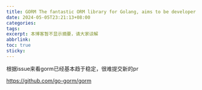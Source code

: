 ```yaml
---
title: GORM The fantastic ORM library for Golang, aims to be developer friendly
date: 2024-05-05T23:21:13+08:00
categories: 
tags: 
excerpt: 本博客暂不显示摘要，请大家谅解
abbrlink: 
toc: true
sticky:
---
```


根据issue来看gorm已经基本趋于稳定，很难提交新的pr

https://github.com/go-gorm/gorm